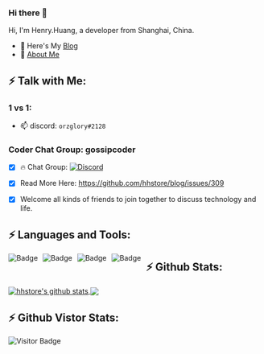 ### Hi there 👋

<!--
**hhstore/hhstore** is a ✨ _special_ ✨ repository because its `README.md` (this file) appears on your GitHub profile.

Here are some ideas to get you started:

- 🔭 I’m currently working on ...
- 🌱 I’m currently learning ...
- 👯 I’m looking to collaborate on ...
- 🤔 I’m looking for help with ...
- 💬 Ask me about ...
- 📫 How to reach me: ...
- 😄 Pronouns: ...
- ⚡ Fun fact: ...
-->




Hi, I'm Henry.Huang, a developer from Shanghai, China.

- 🌱 Here's My [Blog](https://github.com/hhstore/blog/issues)
- 💬 [About Me](https://about.me/henryhuang)



## ⚡ Talk with Me: 

### 1 vs 1: 


- 📫 discord: `orzglory#2128`


### Coder Chat Group: gossipcoder

- [x] 🔥  Chat Group: [![Discord](https://img.shields.io/badge/discord-%237289DA.svg?style=for-the-badge&logo=discord&logoColor=white)](https://discord.gg/MnDA9pfWAW)

- [x] Read More Here: https://github.com/hhstore/blog/issues/309
- [x] Welcome all kinds of friends to join together to discuss technology and life.


## ⚡ Languages and Tools:


<img alt="Badge" style="float: left; margin-right: 10px;" src="https://img.shields.io/badge/go-%2300ADD8.svg?&style=for-the-badge&logo=go&logoColor=white"/>  <img alt="Badge" style="float: left; margin-right: 10px;" src="https://img.shields.io/badge/python%20-%2314354C.svg?&style=for-the-badge&logo=python&logoColor=white"/>    <img alt="Badge" style="float: left; margin-right: 10px;"  src="https://img.shields.io/badge/dart-%230175C2.svg?&style=for-the-badge&logo=dart&logoColor=white"/>    <img alt="Badge" style="float: left; margin-right: 10px;"  src ="https://img.shields.io/badge/Flutter-%2302569B.svg?&style=for-the-badge&logo=flutter&logoColor=white"/>    



## ⚡ Github Stats:


<a href="https://github.com/anuraghazra/github-readme-stats">
  <img align="center" src="https://github-readme-stats.anuraghazra1.vercel.app/api?username=hhstore&show_icons=true&include_all_commits=true&theme=radical" alt="hhstore's github stats" />
</a>


<a href="https://github.com/anuraghazra/github-readme-stats">
  <!-- Change the `github-readme-stats.anuraghazra1.vercel.app` to `github-readme-stats.vercel.app`  -->
  <img align="center" src="https://github-readme-stats.anuraghazra1.vercel.app/api/top-langs/?username=hhstore&layout=compact&theme=radical" />
</a>



## ⚡ Github Vistor Stats:

![Visitor Badge](https://visitor-badge.laobi.icu/badge?page_id=hhstore)






